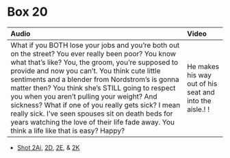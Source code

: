 # Box 20

| Audio | Video |
|:---|:---|
| What if you BOTH lose your jobs and you’re both out on the street? You ever really been poor? You know what that’s like? You, the groom, you’re supposed to provide and now you can’t. You think cute little sentiments and a blender from Nordstrom’s is gonna matter then? You think she’s STILL going to respect you when you aren’t pulling your weight? And sickness? What if one of you really gets sick? I mean really sick. I’ve seen spouses sit on death beds for years watching the love of their life fade away. You think a life like that is easy? Happy? | He makes his way out of his seat and into the aisle.! ! |

* [Shot 2Ai](2Ai.md), [2D](2D.md), [2E](2E.md), & [2K](2K.md)